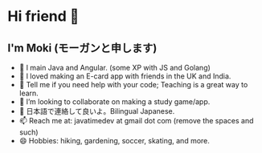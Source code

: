 # Hi friend 👋
## I'm Moki (モーガンと申します)

- 🔭 I main Java and Angular. (some XP with JS and Golang)
- 🍂 I loved making an E-card app with friends in the UK and India.
- 🌱 Tell me if you need help with your code; Teaching is a great way to learn.
- 👯 I’m looking to collaborate on making a study game/app.
- 💬 日本語で連絡して良いよ。Bilingual Japanese.
- 📫 Reach me at: javatimedev at gmail dot com (remove the spaces and such)
- 😄 Hobbies: hiking, gardening, soccer, skating, and more.
